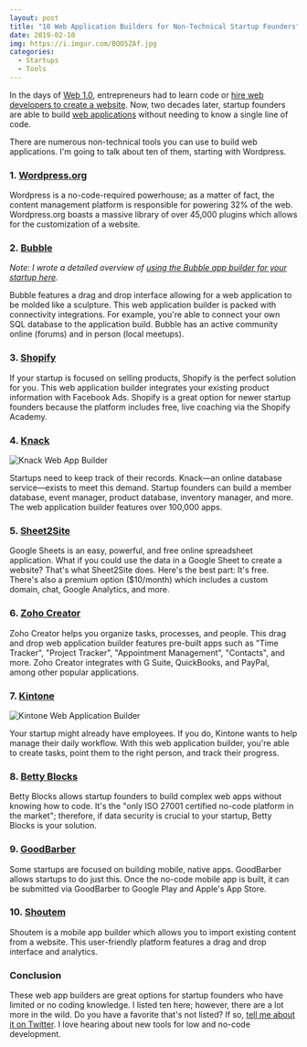 ```yaml
---
layout: post
title: "10 Web Application Builders for Non-Technical Startup Founders"
date: 2019-02-10
img: https://i.imgur.com/BQO5ZAf.jpg
categories: 
  - Startups
  - Tools
---
```


In the days of [Web 1.0](https://www.geeksforgeeks.org/web-1-0-web-2-0-and-web-3-0-with-their-difference/), entrepreneurs had to learn code or [hire web developers to create a website](https://www.karllhughes.com/posts/hiring-process). Now, two decades later, startup founders are able to build [web applications](https://www.karllhughes.com/posts/web-applications) without needing to know a single line of code.

There are numerous non-technical tools you can use to build web applications. I'm going to talk about ten of them, starting with Wordpress.

### 1. [Wordpress.org](http://wordpress.org/)

Wordpress is a no-code-required powerhouse; as a matter of fact, the content management platform is responsible for powering 32% of the web. Wordpress.org boasts a massive library of over 45,000 plugins which allows for the customization of a website.

### 2. [Bubble](http://bubble.io/)

_Note: I wrote a detailed overview of [using the Bubble app builder for your startup here](https://www.karllhughes.com/posts/bubble-web-app)._

Bubble features a drag and drop interface allowing for a web application to be molded like a sculpture. This web application builder is packed with connectivity integrations. For example, you're able to connect your own SQL database to the application build. Bubble has an active community online (forums) and in person (local meetups). 

### 3. [Shopify](https://www.shopify.com/)

If your startup is focused on selling products, Shopify is the perfect solution for you. This web application builder integrates your existing product information with Facebook Ads. Shopify is a great option for newer startup founders because the platform includes free, live coaching via the Shopify Academy.

### 4. [Knack](https://www.knack.com/)

![Knack Web App Builder](https://i.imgur.com/u6WyK5a.jpg)

Startups need to keep track of their records. Knack—an online database service—exists to meet this demand. Startup founders can build a member database, event manager, product database, inventory manager, and more. The web application builder features over 100,000 apps.

### 5. [Sheet2Site](https://www.sheet2site.com/)

Google Sheets is an easy, powerful, and free online spreadsheet application. What if you could use the data in a Google Sheet to create a website? That's what Sheet2Site does. Here's the best part: It's free. There's also a premium option ($10/month) which includes a custom domain, chat, Google Analytics, and more.

### 6. [Zoho Creator](https://www.zoho.com/creator/)

Zoho Creator helps you organize tasks, processes, and people. This drag and drop web application builder features pre-built apps such as "Time Tracker", "Project Tracker", "Appointment Management", "Contacts", and more. Zoho Creator integrates with G Suite, QuickBooks, and PayPal, among other popular applications.

### 7. [Kintone](https://www.kintone.com/)

![Kintone Web Application Builder](https://i.imgur.com/QAfeWvA.png)

Your startup might already have employees. If you do, Kintone wants to help manage their daily workflow. With this web application builder, you're able to create tasks, point them to the right person, and track their progress.

### 8. [Betty Blocks](https://www.bettyblocks.com/)

Betty Blocks allows startup founders to build complex web apps without knowing how to code. It's the "only ISO 27001 certified no-code platform in the market"; therefore, if data security is crucial to your startup, Betty Blocks is your solution.

### 9. [GoodBarber](https://www.goodbarber.com/)

Some startups are focused on building mobile, native apps. GoodBarber allows startups to do just this. Once the no-code mobile app is built, it can be submitted via GoodBarber to Google Play and Apple's App Store.

### 10. [Shoutem](https://shoutem.com/)

Shoutem is a mobile app builder which allows you to import existing content from a website. This user-friendly platform features a drag and drop interface and analytics.

### Conclusion

These web app builders are great options for startup founders who have limited or no coding knowledge. I listed ten here; however, there are a lot more in the wild. Do you have a favorite that's not listed? If so, [tell me about it on Twitter](https://twitter.com/karllhughes). I love hearing about new tools for low and no-code development.
